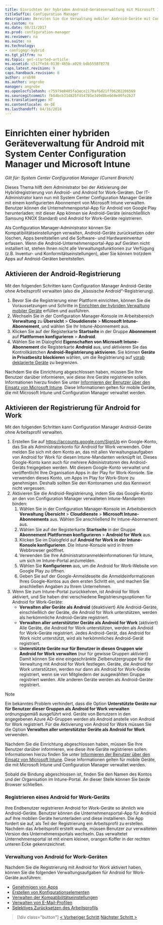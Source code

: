 ```yaml
---
title: Einrichten der hybriden Android-Geräteverwaltung mit Microsoft Intune
titleSuffix: Configuration Manager
description: Bereiten Sie die Verwaltung mobiler Android-Geräte mit Configuration Manager und Intune vor.
ms.custom: na
ms.date: 08/11/2017
ms.prod: configuration-manager
ms.reviewer: na
ms.suite: na
ms.technology:
- configmgr-hybrid
ms.tgt_pltfrm: na
ms.topic: get-started-article
ms.assetid: c517fe34-0130-465b-a020-bdb555878778
caps.latest.revision: 9
caps.handback.revision: 0
author: arob98
ms.author: angrobe
manager: angrobe
ms.openlocfilehash: c75979e8485fa3ece2178af6d21ff06282206569
ms.sourcegitcommit: fb84bcb31d825f454785e3d9d8be669e00fe2b27
ms.translationtype: HT
ms.contentlocale: de-DE
ms.lasthandoff: 04/16/2018
---
```

# <a name="set-up-android-hybrid-device-management-with-system-center-configuration-manager-and-microsoft-intune"></a>Einrichten einer hybriden Geräteverwaltung für Android mit System Center Configuration Manager und Microsoft Intune

*Gilt für: System Center Configuration Manager (Current Branch)*

Dieses Thema hilft dem Administrator bei der Aktivierung der Hybridregistrierung von Android- und Android for Work-Geräten. Der IT-Administrator kann nun mit System Center Configuration Manager Geräte mit einem konfigurierten Abonnement von Microsoft Intune verwalten. Benutzer können die Unternehmensportal-App für Android von Google Play herunterladen; mit dieser App können sie Android-Geräte (einschließlich Samsung KNOX Standard) und Android for Work-Geräte registrieren.

Als Configuration Manager-Administrator können Sie Kompatibilitätseinstellungen verwalten, Android-Geräte zurücksetzen oder löschen, Apps bereitstellen und die Software- und Hardwareinventur erfassen. Wenn die Android-Unternehmensportal-App auf Geräten nicht installiert ist, stehen Ihnen nicht alle Verwaltungsfunktionen zur Verfügung (z.B. Inventur- und Konformitätseinstellungen), aber Sie können trotzdem Apps auf Android-Geräten bereitstellen.  

## <a name="enable-android-enrollment"></a>Aktivieren der Android-Registrierung  
Mit den folgenden Schritten kann Configuration Manager Android-Geräte ohne Arbeitsprofil verwalten (also die „klassische Android“-Registrierung).

1. Bevor Sie die Registrierung einer Plattform einrichten, können Sie die Voraussetzungen und Schritte in [Einrichten der hybriden Verwaltung mobiler Geräte](setup-hybrid-mdm.md) erfüllen und ausführen.  
2. Wechseln Sie in der Configuration Manager-Konsole im Arbeitsbereich **Verwaltung** zu **Übersicht** > **Clouddienste** > **Microsoft Intune-Abonnement**, und wählen Sie Ihr Intune-Abonnement aus.  
3. Klicken Sie auf der Registerkarte **Startseite** in der Gruppe **Abonnement** auf **Plattformen konfigurieren** > **Android**.  
4. Wählen Sie im Dialogfeld **Eigenschaften von Microsoft Intune-Abonnement** die Registerkarte **Android** aus, und aktivieren Sie das Kontrollkästchen **Android-Registrierung aktivieren**. Sie können **Geräte in Privatbesitz blockieren** wählen, um die Registrierung auf [vorab deklarierte Geräte](predeclare-devices-with-hardware-id.md) zu begrenzen.

 Nachdem Sie die Einrichtung abgeschlossen haben, müssen Sie Ihre Benutzer darüber informieren, wie diese ihre Geräte registrieren sollen. Informationen hierzu finden Sie unter [Informieren der Benutzer über den Einsatz von Microsoft Intune](https://docs.microsoft.com/intune/end-user-educate). Diese Informationen gelten für mobile Geräte, die mit Microsoft Intune und Configuration Manager verwaltet werden.

## <a name="enable-android-for-work-enrollment"></a>Aktivieren der Registrierung für Android for Work
Mit den folgenden Schritten kann Configuration Manager Android-Geräte ohne Arbeitsprofil verwalten.

1. Erstellen Sie auf https://accounts.google.com/SignUp ein Google-Konto, das Sie als Administratorkonto für Android for Work verwenden. Oder melden Sie sich mit dem Konto an, das mit allen Verwaltungsaufgaben von Android for Work für diesen Intune-Mandanten verknüpft ist. Dieses Google-Konto kann auch für mehrere Administratoren des Android-Geräts freigegeben werden. Mit diesem Google-Konto verwaltet und veröffentlicht Ihre Organisation Apps in der Play for Work-Konsole. Sie verwenden dieses Konto, um Apps im Play for Work-Store zu genehmigen. Deshalb sollten Sie den Kontonamen und das Kennwort nicht vergessen.
2. Aktivieren Sie die Android-Registrierung, indem Sie das Google-Konto an den von Configuration Manager verwalteten Intune-Mandanten binden:
   1. Wählen Sie in der Configuration Manager-Konsole im Arbeitsbereich **Verwaltung** **Übersicht** > **Clouddienste** > **Microsoft Intune-Abonnements** aus. Wählen Sie anschließend Ihr Intune-Abonnement aus.
   2. Wählen Sie auf der Registerkarte **Startseite** in der Gruppe **Abonnement** **Plattformen konfigurieren** > **Android for Work** aus.
   3. Klicken Sie im Dialogfeld auf **Android for Work in der Intune-Konsole konfigurieren**. Die Intune-Konsole wird in Ihrem Webbrowser geöffnet.
   4. Verwenden Sie Ihre Administratoranmeldeinformationen für Intune, um sich im Intune-Portal anzumelden.
   5. Wählen Sie **Konfigurieren** aus, um die Android for Work-Website von Google Play zu öffnen.
   6. Geben Sie auf der Google-Anmeldeseite die Anmeldeinformationen Ihres Google-Kontos aus dem ersten Schritt ein, und machen Sie anschließen Angaben zu Ihrem Unternehmen.
3. Wenn Sie zum Intune-Portal zurückkehren, ist Android for Work aktiviert, und Sie haben drei verschiedene Registrierungsoptionen für Android for Work-Geräte:
   - **Verwalten aller Geräte als Android** (deaktiviert) Alle Android-Geräte, einschließlich der Geräte, die Android for Work unterstützen, werden als herkömmliche Android-Geräte registriert.
   - **Verwalten aller unterstützter Geräte als Android for Work** (aktiviert) Alle Geräte, die Android for Work unterstützen, werden als Android for Work-Geräte registriert. Jedes Android-Gerät, das Android for Work nicht unterstützt, wird als herkömmliches Android-Gerät registriert.
   - **Unterstützte Geräte nur für Benutzer in diesen Gruppen wie Android for Work verwalten** (nur für gewisse Gruppen aktiviert) Damit können Sie eine eingeschränkte Zielbenutzergruppe für die Verwaltung mit Android for Work festlegen. Geräte, die Android for Work unterstützen, werden nur dann als Android for Work-Geräte registriert, wenn sie von Mitgliedern der ausgewählten Gruppe registriert werden. Alle anderen Geräte werden als Android-Geräte registriert.

> [!NOTE]
> Ein bekanntes Problem verhindert, dass die Option **Unterstützte Geräte nur für Benutzer dieser Gruppen als Android for Work verwalten** ordnungsgemäß ausgeführt wird. Geräte von Benutzern in den angegebenen Azure AD-Gruppen werden als Android anstelle von Android for Work registriert. Für die Aktivierung von Android for Work müssen Sie die Option **Verwalten aller unterstützter Geräte als Android for Work** verwenden.


Nachdem Sie die Einrichtung abgeschlossen haben, müssen Sie Ihre Benutzer darüber informieren, wie diese ihre Geräte registrieren sollen. Informationen hierzu finden Sie unter [Informieren der Benutzer über den Einsatz von Microsoft Intune](https://docs.microsoft.com/intune/end-user-educate). Diese Informationen gelten für mobile Geräte, die mit Microsoft Intune und Configuration Manager verwaltet werden.

Sobald die Bindung abgeschlossen ist, finden Sie den Namen des Kontos und der Organisation im Intune-Portal. An dieser Stelle können Sie beide Browser schließen.

### <a name="enroll-an-android-for-work-device"></a>Registrieren eines Android for Work-Geräts
Ihre Endbenutzer registrieren Android for Work-Geräte so ähnlich wie Android-Geräte. Benutzer können die Unternehmensportal-App für Android auf Ihre mobilen Geräte herunterladen und diese installieren. Die App fordert sie auf, als Teil der Registrierung ein Arbeitsprofil zu erstellen. Nachdem das Arbeitsprofil erstellt wurde, müssen Benutzer zur verwalteten Version des Unternehmensportals wechseln. Das verwaltetet Unternehmensportal ist mit einem kleinen, orangen Koffer in der rechten unteren Ecke gekennzeichnet.

### <a name="manage-android-for-work-devices"></a>Verwaltung von Android for Work-Geräten
Nachdem Sie die Registrierung mit Android for Work aktiviert haben, können Sie die folgenden Verwaltungsaufgaben für Android for Work-Geräte ausführen:
- [Genehmigen von Apps](/sccm/mdm/deploy-use/creating-android-applications#approve-and-deploy-android-for-work-apps)
- [Erstellen von Konfigurationselementen](/sccm/mdm/deploy-use/create-configuration-items-for-android-for-work-devices-managed-without-the-client)
- [Verwalten der Kompatibilitätseinstellungen](/sccm/mdm/deploy-use/create-configuration-items-for-android-for-work-devices-managed-without-the-client)
- [Verwalten von E-Mail-Profilen](/sccm/mdm/deploy-use/create-exchange-activesync-profiles)
- [Selektives Zurücksetzen des Arbeitsprofils](/sccm/mdm/deploy-use/wipe-lock-reset-devices#selective-wipe)

> [!div class="button"]
[< Vorheriger Schritt](create-service-connection-point.md) [Nächster Schritt >](set-up-additional-management.md)
